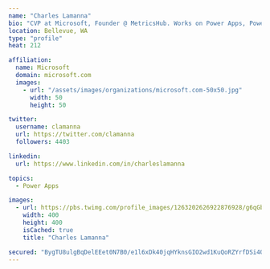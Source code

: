 ```yaml
---
name: "Charles Lamanna"
bio: "CVP at Microsoft, Founder @ MetricsHub. Works on Power Apps, Power Automate, Power Virtual Agent, Common Data Service and Dynamics 365."
location: Bellevue, WA
type: "profile"
heat: 212

affiliation:
  name: Microsoft
  domain: microsoft.com
  images:
    - url: "/assets/images/organizations/microsoft.com-50x50.jpg"
      width: 50
      height: 50

twitter:
  username: clamanna
  url: https://twitter.com/clamanna
  followers: 4403

linkedin:
  url: https://www.linkedin.com/in/charleslamanna

topics:
  - Power Apps

images:
  - url: https://pbs.twimg.com/profile_images/1263202626922876928/g6qGbHZ-_400x400.jpg
    width: 400
    height: 400
    isCached: true
    title: "Charles Lamanna"

secured: "BygTU8ulgBqDelEEet0N7B0/e1l6xDk40jqHYknsGIO2wd1KuQoRZYrfDSi4QzmrWIfSNHJSEWsTF8InQOrRL1QFidERPguM+1WxodgOtnkZUgM/61ptdGAhOXUfIkcvW/IqVVBig/6F1CD5GP/t+US3PW0sxFnhuhFG/YLdYHE0moJo0mIEq5F6hqaSMOnYY/eBO4vxxWCLeNlpPKKLA3o9NRHWdHW7x7AxDHQBV1TuEuRIurVS7NDWbC+ZhHkscxP7GLJR7QWkFjdo7q2T6s3ZzeaLm2ad/TBpmv/w7WVZfHMNC+5VHSHZ2bsOyzlgFpDbHQEb69EX14FjCvpxRQQcIOEcDRk+SUFlVZ4TvFBs002UiOgi4zrF5YWPvlFHmpmYAprM7IfN/hyH3JgSda4tREvMKtriKhBhaLFpfjM=;usn4aPh0RSfzA7nild1xcw=="
---
```


